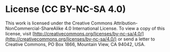 # License (CC BY-NC-SA 4.0)
This work is licensed under the Creative Commons Attribution-NonCommercial-ShareAlike 4.0 International License.
To view a copy of this license,
visit [http://creativecommons.org/licenses/by-nc-sa/4.0/](http://creativecommons.org/licenses/by-nc-sa/4.0/) or send a letter to
Creative Commons, PO Box 1866, Mountain View, CA 94042, USA.
